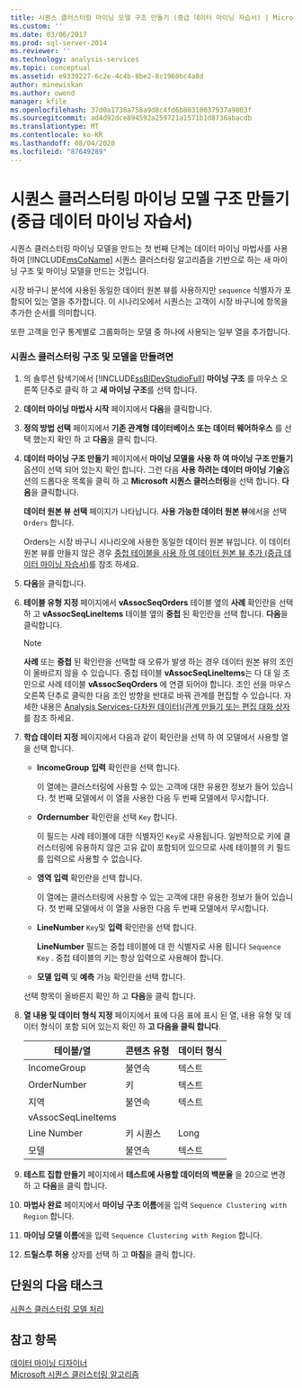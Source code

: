 ```yaml
---
title: 시퀀스 클러스터링 마이닝 모델 구조 만들기 (중급 데이터 마이닝 자습서) | Microsoft Docs
ms.custom: ''
ms.date: 03/06/2017
ms.prod: sql-server-2014
ms.reviewer: ''
ms.technology: analysis-services
ms.topic: conceptual
ms.assetid: e9339227-6c2e-4c4b-8be2-8c1960bc4a8d
author: minewiskan
ms.author: owend
manager: kfile
ms.openlocfilehash: 37d0a1738a758a9d8c4fd6b80310037937a9803f
ms.sourcegitcommit: ad4d92dce894592a259721a1571b1d8736abacdb
ms.translationtype: MT
ms.contentlocale: ko-KR
ms.lasthandoff: 08/04/2020
ms.locfileid: "87649289"
---
```

# <a name="creating-a-sequence-clustering-mining-model-structure-intermediate-data-mining-tutorial"></a>시퀀스 클러스터링 마이닝 모델 구조 만들기(중급 데이터 마이닝 자습서)
  시퀀스 클러스터링 마이닝 모델을 만드는 첫 번째 단계는 데이터 마이닝 마법사를 사용하여 [!INCLUDE[msCoName](../includes/msconame-md.md)] 시퀀스 클러스터링 알고리즘을 기반으로 하는 새 마이닝 구조 및 마이닝 모델을 만드는 것입니다.  
  
 시장 바구니 분석에 사용된 동일한 데이터 원본 뷰를 사용하지만 `sequence` 식별자가 포함되어 있는 열을 추가합니다. 이 시나리오에서 시퀀스는 고객이 시장 바구니에 항목을 추가한 순서를 의미합니다.  
  
 또한 고객을 인구 통계별로 그룹화하는 모델 중 하나에 사용되는 일부 열을 추가합니다.  
  
### <a name="to-create-a-sequence-clustering-structure-and-model"></a>시퀀스 클러스터링 구조 및 모델을 만들려면  
  
1.  의 솔루션 탐색기에서 [!INCLUDE[ssBIDevStudioFull](../includes/ssbidevstudiofull-md.md)] **마이닝 구조** 를 마우스 오른쪽 단추로 클릭 하 고 **새 마이닝 구조**를 선택 합니다.  
  
2.  **데이터 마이닝 마법사 시작** 페이지에서 **다음**을 클릭합니다.  
  
3.  **정의 방법 선택** 페이지에서 **기존 관계형 데이터베이스 또는 데이터 웨어하우스** 를 선택 했는지 확인 하 고 **다음**을 클릭 합니다.  
  
4.  **데이터 마이닝 구조 만들기** 페이지에서 **마이닝 모델을 사용 하 여 마이닝 구조 만들기** 옵션이 선택 되어 있는지 확인 합니다. 그런 다음 **사용 하려는 데이터 마이닝 기술**옵션의 드롭다운 목록을 클릭 하 고 **Microsoft 시퀀스 클러스터링**을 선택 합니다. **다음**을 클릭합니다.  
  
     **데이터 원본 뷰 선택** 페이지가 나타납니다. **사용 가능한 데이터 원본 뷰**에서을 선택 `Orders` 합니다.  
  
     Orders는 시장 바구니 시나리오에 사용한 동일한 데이터 원본 뷰입니다. 이 데이터 원본 뷰를 만들지 않은 경우 [중첩 테이블을 사용 하 여 데이터 원본 뷰 추가 &#40;중급 데이터 마이닝 자습서&#41;](../../2014/tutorials/adding-a-data-source-view-with-nested-tables-intermediate-data-mining-tutorial.md)를 참조 하세요.  
  
5.  **다음**을 클릭합니다.  
  
6.  **테이블 유형 지정** 페이지에서 **vAssocSeqOrders** 테이블 옆의 **사례** 확인란을 선택 하 고 **vAssocSeqLineItems** 테이블 옆의 **중첩** 된 확인란을 선택 합니다. **다음**을 클릭합니다.  
  
    > [!NOTE]  
    >  **사례** 또는 **중첩** 된 확인란을 선택할 때 오류가 발생 하는 경우 데이터 원본 뷰의 조인이 올바르지 않을 수 있습니다. 중첩 테이블 **vAssocSeqLineItems**는 다 대 일 조인으로 사례 테이블 **vAssocSeqOrders** 에 연결 되어야 합니다. 조인 선을 마우스 오른쪽 단추로 클릭한 다음 조인 방향을 반대로 바꿔 관계를 편집할 수 있습니다. 자세한 내용은 [Analysis Services-다차원 데이터&#41;&#40;관계 만들기 또는 편집 대화 상자 ](../../2014/analysis-services/create-or-edit-relationship-dialog-box-analysis-services-multidimensional-data.md)를 참조 하세요.  
  
7.  **학습 데이터 지정** 페이지에서 다음과 같이 확인란을 선택 하 여 모델에서 사용할 열을 선택 합니다.  
  
    -   **IncomeGroup** **입력** 확인란을 선택 합니다.  
  
         이 열에는 클러스터링에 사용할 수 있는 고객에 대한 유용한 정보가 들어 있습니다. 첫 번째 모델에서 이 열을 사용한 다음 두 번째 모델에서 무시합니다.  
  
    -   **Ordernumber** 확인란을 선택 `Key` 합니다.  
  
         이 필드는 사례 테이블에 대한 식별자인 `Key`로 사용됩니다. 일반적으로 키에 클러스터링에 유용하지 않은 고유 값이 포함되어 있으므로 사례 테이블의 키 필드를 입력으로 사용할 수 없습니다.  
  
    -   **영역** **입력** 확인란을 선택 합니다.  
  
         이 열에는 클러스터링에 사용할 수 있는 고객에 대한 유용한 정보가 들어 있습니다. 첫 번째 모델에서 이 열을 사용한 다음 두 번째 모델에서 무시합니다.  
  
    -   **LineNumber** `Key`및 **입력** 확인란을 선택 합니다.  
  
         **LineNumber** 필드는 중첩 테이블에 대 한 식별자로 사용 됩니다 `Sequence Key` . 중첩 테이블의 키는 항상 입력으로 사용해야 합니다.  
  
    -   **모델** **입력** 및 **예측** 가능 확인란을 선택 합니다.  
  
     선택 항목이 올바른지 확인 하 고 **다음**을 클릭 합니다.  
  
8.  **열 내용 및 데이터 형식 지정** 페이지에서 표에 다음 표에 표시 된 열, 내용 유형 및 데이터 형식이 포함 되어 있는지 확인 하 **고 다음을 클릭 합니다**.  
  
    |테이블/열|콘텐츠 유형|데이터 형식|  
    |---------------------|------------------|---------------|  
    |IncomeGroup|불연속|텍스트|  
    |OrderNumber|키|텍스트|  
    |지역|불연속|텍스트|  
    |vAssocSeqLineItems|||  
    |Line Number|키 시퀀스|Long|  
    |모델|불연속|텍스트|  
  
9. **테스트 집합 만들기** 페이지에서 **테스트에 사용할 데이터의 백분율** 을 20으로 변경 하 고 **다음**을 클릭 합니다.  
  
10. **마법사 완료** 페이지에서 **마이닝 구조 이름**에을 입력 `Sequence Clustering with Region` 합니다.  
  
11. **마이닝 모델 이름**에을 입력 `Sequence Clustering with Region` 합니다.  
  
12. **드릴스루 허용** 상자를 선택 하 고 **마침**을 클릭 합니다.  
  
## <a name="next-task-in-lesson"></a>단원의 다음 태스크  
 [시퀀스 클러스터링 모델 처리](../../2014/tutorials/processing-the-sequence-clustering-model.md)  
  
## <a name="see-also"></a>참고 항목  
 [데이터 마이닝 디자이너](../../2014/analysis-services/data-mining/data-mining-designer.md)   
 [Microsoft 시퀀스 클러스터링 알고리즘](../../2014/analysis-services/data-mining/microsoft-sequence-clustering-algorithm.md)  
  
  
